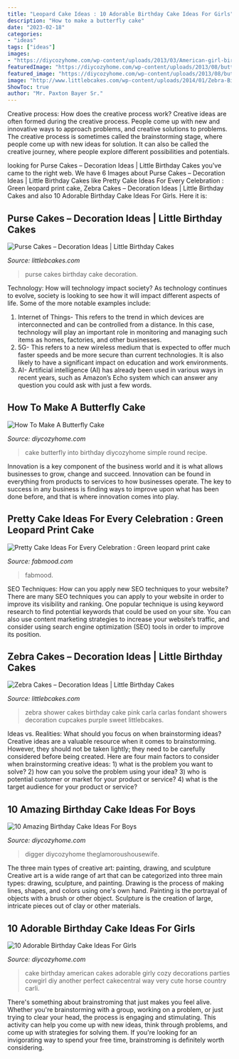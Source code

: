 ```yaml
---
title: "Leopard Cake Ideas : 10 Adorable Birthday Cake Ideas For Girls"
description: "How to make a butterfly cake"
date: "2023-02-18"
categories:
- "ideas"
tags: ["ideas"]
images:
- "https://diycozyhome.com/wp-content/uploads/2013/03/American-girl-birthday-cake-225x300.jpg"
featuredImage: "https://diycozyhome.com/wp-content/uploads/2013/08/butterfly-cake-design.jpg"
featured_image: "https://diycozyhome.com/wp-content/uploads/2013/08/butterfly-cake-design.jpg"
image: "http://www.littlebcakes.com/wp-content/uploads/2014/01/Zebra-Birthday-Cake.jpg"
ShowToc: true
author: "Mr. Paxton Bayer Sr."
---
```



Creative process: How does the creative process work?
Creative ideas are often formed during the creative process. People come up with new and innovative ways to approach problems, and creative solutions to problems. The creative process is sometimes called the brainstorming stage, where people come up with new ideas for solution. It can also be called the creative journey, where people explore different possibilities and potentials.

	

		
looking for Purse Cakes – Decoration Ideas | Little Birthday Cakes you've came to the right web. We have 6 Images about Purse Cakes – Decoration Ideas | Little Birthday Cakes like Pretty Cake Ideas For Every Celebration : Green leopard print cake, Zebra Cakes – Decoration Ideas | Little Birthday Cakes and also 10 Adorable Birthday Cake Ideas For Girls. Here it is:
		
    
## Purse Cakes – Decoration Ideas | Little Birthday Cakes

<img loading=lazy src="http://www.littlebcakes.com/wp-content/uploads/2014/02/Purse-Cakes-Pictures.jpg" onerror="this.onerror=null;this.src='https://tse1.mm.bing.net/th?id=OIP.JjOqMt3F25GI2pHQQ81gBQHaHw&amp;pid=15.1';" alt="Purse Cakes – Decoration Ideas | Little Birthday Cakes">

_Source: littlebcakes.com_

>purse cakes birthday cake decoration. 

	

Technology: How will technology impact society?
As technology continues to evolve, society is looking to see how it will impact different aspects of life. Some of the more notable examples include:
1. Internet of Things- This refers to the trend in which devices are interconnected and can be controlled from a distance. In this case, technology will play an important role in monitoring and managing such items as homes, factories, and other businesses. 
2. 5G- This refers to a new wireless medium that is expected to offer much faster speeds and be more secure than current technologies. It is also likely to have a significant impact on education and work environments. 
3. AI- Artificial intelligence (AI) has already been used in various ways in recent years, such as Amazon’s Echo system which can answer any question you could ask with just a few words.

    
## How To Make A Butterfly Cake

<img loading=lazy src="https://diycozyhome.com/wp-content/uploads/2013/08/butterfly-cake-design.jpg" onerror="this.onerror=null;this.src='https://tse4.mm.bing.net/th?id=OIP.rwPoCopVDX2ujyrGreLvkAHaKH&amp;pid=15.1';" alt="How To Make A Butterfly Cake">

_Source: diycozyhome.com_

>cake butterfly into birthday diycozyhome simple round recipe. 

	

Innovation is a key component of the business world and it is what allows businesses to grow, change and succeed. Innovation can be found in everything from products to services to how businesses operate. The key to success in any business is finding ways to improve upon what has been done before, and that is where innovation comes into play.

    
## Pretty Cake Ideas For Every Celebration : Green Leopard Print Cake

<img loading=lazy src="https://www.fabmood.com/inspiration/wp-content/uploads/2021/02/cake-ideas-21-538x1024.jpg" onerror="this.onerror=null;this.src='https://tse2.mm.bing.net/th?id=OIP.zQTQKv9nkoYjLheUR9OefAHaOG&amp;pid=15.1';" alt="Pretty Cake Ideas For Every Celebration : Green leopard print cake">

_Source: fabmood.com_

>fabmood. 

	

SEO Techniques: How can you apply new SEO techniques to your website?
There are many SEO techniques you can apply to your website in order to improve its visibility and ranking. One popular technique is using keyword research to find potential keywords that could be used on your site. You can also use content marketing strategies to increase your website’s traffic, and consider using search engine optimization (SEO) tools in order to improve its position.

    
## Zebra Cakes – Decoration Ideas | Little Birthday Cakes

<img loading=lazy src="http://www.littlebcakes.com/wp-content/uploads/2014/01/Zebra-Birthday-Cake.jpg" onerror="this.onerror=null;this.src='https://tse2.mm.bing.net/th?id=OIP.lckXVAZoTM6Kz0tk-dK6YgHaIp&amp;pid=15.1';" alt="Zebra Cakes – Decoration Ideas | Little Birthday Cakes">

_Source: littlebcakes.com_

>zebra shower cakes birthday cake pink carla carlas fondant showers decoration cupcakes purple sweet littlebcakes. 

	

Ideas vs. Realities: What should you focus on when brainstorming ideas?
Creative ideas are a valuable resource when it comes to brainstorming. However, they should not be taken lightly; they need to be carefully considered before being created. Here are four main factors to consider when brainstorming creative ideas: 1) what is the problem you want to solve? 2) how can you solve the problem using your idea? 3) who is potential customer or market for your product or service? 4) what is the target audience for your product or service?

    
## 10 Amazing Birthday Cake Ideas For Boys

<img loading=lazy src="https://diycozyhome.com/wp-content/uploads/2013/03/yummy-cake-7.jpg" onerror="this.onerror=null;this.src='https://tse3.mm.bing.net/th?id=OIP.7FmrkIsxwAOiFKu4Q59NFQHaH4&amp;pid=15.1';" alt="10 Amazing Birthday Cake Ideas For Boys">

_Source: diycozyhome.com_

>digger diycozyhome theglamoroushousewife. 

	

The three main types of creative art: painting, drawing, and sculpture
Creative art is a wide range of art that can be categorized into three main types: drawing, sculpture, and painting. Drawing is the process of making lines, shapes, and colors using one's own hand. Painting is the portrayal of objects with a brush or other object. Sculpture is the creation of large, intricate pieces out of clay or other materials.

    
## 10 Adorable Birthday Cake Ideas For Girls

<img loading=lazy src="https://diycozyhome.com/wp-content/uploads/2013/03/American-girl-birthday-cake-225x300.jpg" onerror="this.onerror=null;this.src='https://tse2.mm.bing.net/th?id=OIP.gdotlbYq1TFPKeDJR0wTrQAAAA&amp;pid=15.1';" alt="10 Adorable Birthday Cake Ideas For Girls">

_Source: diycozyhome.com_

>cake birthday american cakes adorable girly cozy decorations parties cowgirl diy another perfect cakecentral way very cute horse country carli. 

	

There's something about brainstroming that just makes you feel alive. Whether you're brainstorming with a group, working on a problem, or just trying to clear your head, the process is engaging and stimulating. This activity can help you come up with new ideas, think through problems, and come up with strategies for solving them. If you're looking for an invigorating way to spend your free time, brainstroming is definitely worth considering.

